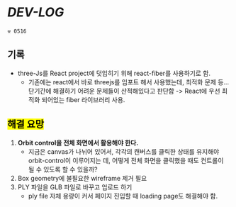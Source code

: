 # _DEV-LOG_

```
⚒ 0516
```

## 기록

- three-Js를 React project에 덧입히기 위해 react-fiber를 사용하기로 함.
  - 기존에는 react에서 바로 threejs를 임포트 해서 사용했는데, 최적화 문제 등... 단기간에 해결하기 어려운 문제들이 산적해있다고 판단함 -> React에 우선 최적화 되어있는 fiber 라이브러리 사용.

## <mark>해결 요망</mark>

1. **Orbit control을 전체 화면에서 활용해야 한다.**
   - 지금은 canvas가 나뉘어 있어서, 각각의 캔버스를 클릭한 상태를 유지해야 orbit-control이 이루어지는 데, 어떻게 전체 화면을 클릭했을 때도 컨트롤이 될 수 있도록 할 수 있을까?
2. Box geometry에 불필요한 wireframe 제거 필요
3. PLY 파일을 GLB 파일로 바꾸고 업로드 하기
   - ply file 자체 용량이 커서 페이지 진입할 때 loading page도 해결해야 함.
